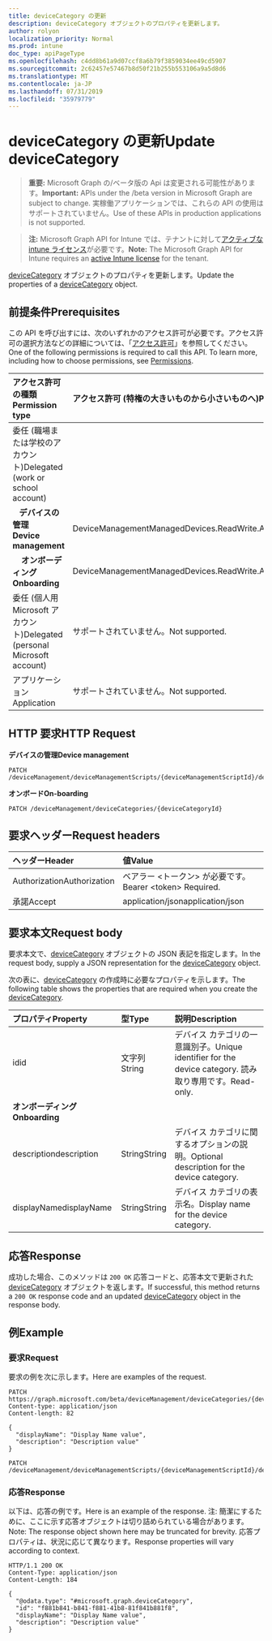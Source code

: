 ```yaml
---
title: deviceCategory の更新
description: deviceCategory オブジェクトのプロパティを更新します。
author: rolyon
localization_priority: Normal
ms.prod: intune
doc_type: apiPageType
ms.openlocfilehash: c4dd8b61a9d07ccf8a6b79f3859034ee49cd5907
ms.sourcegitcommit: 2c62457e57467b8d50f21b255b553106a9a5d8d6
ms.translationtype: MT
ms.contentlocale: ja-JP
ms.lasthandoff: 07/31/2019
ms.locfileid: "35979779"
---
```

# <a name="update-devicecategory"></a><span data-ttu-id="eda40-103">deviceCategory の更新</span><span class="sxs-lookup"><span data-stu-id="eda40-103">Update deviceCategory</span></span>

> <span data-ttu-id="eda40-104">**重要:** Microsoft Graph の/ベータ版の Api は変更される可能性があります。</span><span class="sxs-lookup"><span data-stu-id="eda40-104">**Important:** APIs under the /beta version in Microsoft Graph are subject to change.</span></span> <span data-ttu-id="eda40-105">実稼働アプリケーションでは、これらの API の使用はサポートされていません。</span><span class="sxs-lookup"><span data-stu-id="eda40-105">Use of these APIs in production applications is not supported.</span></span>

> <span data-ttu-id="eda40-106">**注:** Microsoft Graph API for Intune では、テナントに対して[アクティブな intune ライセンス](https://go.microsoft.com/fwlink/?linkid=839381)が必要です。</span><span class="sxs-lookup"><span data-stu-id="eda40-106">**Note:** The Microsoft Graph API for Intune requires an [active Intune license](https://go.microsoft.com/fwlink/?linkid=839381) for the tenant.</span></span>

<span data-ttu-id="eda40-107">[deviceCategory](../resources/intune-shared-devicecategory.md) オブジェクトのプロパティを更新します。</span><span class="sxs-lookup"><span data-stu-id="eda40-107">Update the properties of a [deviceCategory](../resources/intune-shared-devicecategory.md) object.</span></span>

## <a name="prerequisites"></a><span data-ttu-id="eda40-108">前提条件</span><span class="sxs-lookup"><span data-stu-id="eda40-108">Prerequisites</span></span>

<span data-ttu-id="eda40-p102">この API を呼び出すには、次のいずれかのアクセス許可が必要です。アクセス許可の選択方法などの詳細については、「[アクセス許可](/graph/permissions-reference)」を参照してください。</span><span class="sxs-lookup"><span data-stu-id="eda40-p102">One of the following permissions is required to call this API. To learn more, including how to choose permissions, see [Permissions](/graph/permissions-reference).</span></span>

|<span data-ttu-id="eda40-111">アクセス許可の種類</span><span class="sxs-lookup"><span data-stu-id="eda40-111">Permission type</span></span>|<span data-ttu-id="eda40-112">アクセス許可 (特権の大きいものから小さいものへ)</span><span class="sxs-lookup"><span data-stu-id="eda40-112">Permissions (from most to least privileged)</span></span>|
|:---|:---|
|<span data-ttu-id="eda40-113">委任 (職場または学校のアカウント)</span><span class="sxs-lookup"><span data-stu-id="eda40-113">Delegated (work or school account)</span></span>||
| <span data-ttu-id="eda40-114">&nbsp;&nbsp; **デバイスの管理**</span><span class="sxs-lookup"><span data-stu-id="eda40-114">&nbsp; &nbsp; **Device management**</span></span> | <span data-ttu-id="eda40-115">DeviceManagementManagedDevices.ReadWrite.All</span><span class="sxs-lookup"><span data-stu-id="eda40-115">DeviceManagementManagedDevices.ReadWrite.All</span></span>|
| <span data-ttu-id="eda40-116">&nbsp; &nbsp; **オンボーディング**</span><span class="sxs-lookup"><span data-stu-id="eda40-116">&nbsp; &nbsp; **Onboarding**</span></span> | <span data-ttu-id="eda40-117">DeviceManagementManagedDevices.ReadWrite.All</span><span class="sxs-lookup"><span data-stu-id="eda40-117">DeviceManagementManagedDevices.ReadWrite.All</span></span>|
|<span data-ttu-id="eda40-118">委任 (個人用 Microsoft アカウント)</span><span class="sxs-lookup"><span data-stu-id="eda40-118">Delegated (personal Microsoft account)</span></span>|<span data-ttu-id="eda40-119">サポートされていません。</span><span class="sxs-lookup"><span data-stu-id="eda40-119">Not supported.</span></span>|
|<span data-ttu-id="eda40-120">アプリケーション</span><span class="sxs-lookup"><span data-stu-id="eda40-120">Application</span></span>|<span data-ttu-id="eda40-121">サポートされていません。</span><span class="sxs-lookup"><span data-stu-id="eda40-121">Not supported.</span></span>|

## <a name="http-request"></a><span data-ttu-id="eda40-122">HTTP 要求</span><span class="sxs-lookup"><span data-stu-id="eda40-122">HTTP Request</span></span>

<span data-ttu-id="eda40-123">**デバイスの管理**</span><span class="sxs-lookup"><span data-stu-id="eda40-123">**Device management**</span></span>

<!-- {
  "blockType": "ignored"
}
-->
``` http
PATCH /deviceManagement/deviceManagementScripts/{deviceManagementScriptId}/deviceRunStates/{deviceManagementScriptDeviceStateId}/managedDevice/deviceCategory
```

<span data-ttu-id="eda40-124">**オンボード**</span><span class="sxs-lookup"><span data-stu-id="eda40-124">**On-boarding**</span></span>

<!-- {
  "blockType": "ignored"
}
-->
``` http
PATCH /deviceManagement/deviceCategories/{deviceCategoryId}
```

## <a name="request-headers"></a><span data-ttu-id="eda40-125">要求ヘッダー</span><span class="sxs-lookup"><span data-stu-id="eda40-125">Request headers</span></span>

|<span data-ttu-id="eda40-126">ヘッダー</span><span class="sxs-lookup"><span data-stu-id="eda40-126">Header</span></span>|<span data-ttu-id="eda40-127">値</span><span class="sxs-lookup"><span data-stu-id="eda40-127">Value</span></span>|
|:---|:---|
|<span data-ttu-id="eda40-128">Authorization</span><span class="sxs-lookup"><span data-stu-id="eda40-128">Authorization</span></span>|<span data-ttu-id="eda40-129">ベアラー &lt;トークン&gt; が必要です。</span><span class="sxs-lookup"><span data-stu-id="eda40-129">Bearer &lt;token&gt; Required.</span></span>|
|<span data-ttu-id="eda40-130">承諾</span><span class="sxs-lookup"><span data-stu-id="eda40-130">Accept</span></span>|<span data-ttu-id="eda40-131">application/json</span><span class="sxs-lookup"><span data-stu-id="eda40-131">application/json</span></span>|

## <a name="request-body"></a><span data-ttu-id="eda40-132">要求本文</span><span class="sxs-lookup"><span data-stu-id="eda40-132">Request body</span></span>

<span data-ttu-id="eda40-133">要求本文で、[deviceCategory](../resources/intune-shared-devicecategory.md) オブジェクトの JSON 表記を指定します。</span><span class="sxs-lookup"><span data-stu-id="eda40-133">In the request body, supply a JSON representation for the [deviceCategory](../resources/intune-shared-devicecategory.md) object.</span></span>

<span data-ttu-id="eda40-134">次の表に、[deviceCategory](../resources/intune-shared-devicecategory.md) の作成時に必要なプロパティを示します。</span><span class="sxs-lookup"><span data-stu-id="eda40-134">The following table shows the properties that are required when you create the [deviceCategory](../resources/intune-shared-devicecategory.md).</span></span>

|<span data-ttu-id="eda40-135">プロパティ</span><span class="sxs-lookup"><span data-stu-id="eda40-135">Property</span></span>|<span data-ttu-id="eda40-136">型</span><span class="sxs-lookup"><span data-stu-id="eda40-136">Type</span></span>|<span data-ttu-id="eda40-137">説明</span><span class="sxs-lookup"><span data-stu-id="eda40-137">Description</span></span>|
|:---|:---|:---|
|<span data-ttu-id="eda40-138">id</span><span class="sxs-lookup"><span data-stu-id="eda40-138">id</span></span>|<span data-ttu-id="eda40-139">文字列</span><span class="sxs-lookup"><span data-stu-id="eda40-139">String</span></span>|<span data-ttu-id="eda40-140">デバイス カテゴリの一意識別子。</span><span class="sxs-lookup"><span data-stu-id="eda40-140">Unique identifier for the device category.</span></span> <span data-ttu-id="eda40-141">読み取り専用です。</span><span class="sxs-lookup"><span data-stu-id="eda40-141">Read-only.</span></span>|
|<span data-ttu-id="eda40-142">**オンボーディング**</span><span class="sxs-lookup"><span data-stu-id="eda40-142">**Onboarding**</span></span>|
|<span data-ttu-id="eda40-143">description</span><span class="sxs-lookup"><span data-stu-id="eda40-143">description</span></span>|<span data-ttu-id="eda40-144">String</span><span class="sxs-lookup"><span data-stu-id="eda40-144">String</span></span>|<span data-ttu-id="eda40-145">デバイス カテゴリに関するオプションの説明。</span><span class="sxs-lookup"><span data-stu-id="eda40-145">Optional description for the device category.</span></span>|
|<span data-ttu-id="eda40-146">displayName</span><span class="sxs-lookup"><span data-stu-id="eda40-146">displayName</span></span>|<span data-ttu-id="eda40-147">String</span><span class="sxs-lookup"><span data-stu-id="eda40-147">String</span></span>|<span data-ttu-id="eda40-148">デバイス カテゴリの表示名。</span><span class="sxs-lookup"><span data-stu-id="eda40-148">Display name for the device category.</span></span>|

## <a name="response"></a><span data-ttu-id="eda40-149">応答</span><span class="sxs-lookup"><span data-stu-id="eda40-149">Response</span></span>

<span data-ttu-id="eda40-150">成功した場合、このメソッドは `200 OK` 応答コードと、応答本文で更新された [deviceCategory](../resources/intune-shared-devicecategory.md) オブジェクトを返します。</span><span class="sxs-lookup"><span data-stu-id="eda40-150">If successful, this method returns a `200 OK` response code and an updated [deviceCategory](../resources/intune-shared-devicecategory.md) object in the response body.</span></span>

## <a name="example"></a><span data-ttu-id="eda40-151">例</span><span class="sxs-lookup"><span data-stu-id="eda40-151">Example</span></span>

### <a name="request"></a><span data-ttu-id="eda40-152">要求</span><span class="sxs-lookup"><span data-stu-id="eda40-152">Request</span></span>

<span data-ttu-id="eda40-153">要求の例を次に示します。</span><span class="sxs-lookup"><span data-stu-id="eda40-153">Here are examples of the request.</span></span>

``` http
PATCH https://graph.microsoft.com/beta/deviceManagement/deviceCategories/{deviceCategoryId}
Content-type: application/json
Content-length: 82

{
  "displayName": "Display Name value",
  "description": "Description value"
}

PATCH /deviceManagement/deviceManagementScripts/{deviceManagementScriptId}/deviceRunStates/{deviceManagementScriptDeviceStateId}/managedDevice/deviceCategory
```

### <a name="response"></a><span data-ttu-id="eda40-154">応答</span><span class="sxs-lookup"><span data-stu-id="eda40-154">Response</span></span>

<span data-ttu-id="eda40-155">以下は、応答の例です。</span><span class="sxs-lookup"><span data-stu-id="eda40-155">Here is an example of the response.</span></span> <span data-ttu-id="eda40-156">注: 簡潔にするために、ここに示す応答オブジェクトは切り詰められている場合があります。</span><span class="sxs-lookup"><span data-stu-id="eda40-156">Note: The response object shown here may be truncated for brevity.</span></span> <span data-ttu-id="eda40-157">応答プロパティは、状況に応じて異なります。</span><span class="sxs-lookup"><span data-stu-id="eda40-157">Response properties will vary according to context.</span></span>

``` http
HTTP/1.1 200 OK
Content-Type: application/json
Content-Length: 184

{
  "@odata.type": "#microsoft.graph.deviceCategory",
  "id": "f881b841-b841-f881-41b8-81f841b881f8",
  "displayName": "Display Name value",
  "description": "Description value"
}
```



